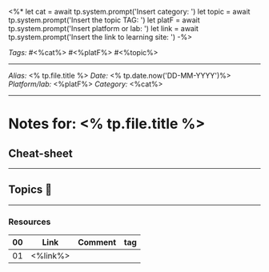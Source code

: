<%*
let cat = await tp.system.prompt('Insert category: ')
let topic = await tp.system.prompt('Insert the topic TAG:  ')
let platF = await tp.system.prompt('Insert platform or lab: ')
let link = await tp.system.prompt('Insert the link to learning site:  ')
-%>

*Tags:* #<%cat%> #<%platF%> #<%topic%>

---
*Alias:* <% tp.file.title %>
*Date:* <% tp.date.now('DD-MM-YYYY')%>
*Platform/lab:* <%platF%>
*Category:* <%cat%>


---

# Notes for: <% tp.file.title %>

## Cheat-sheet

- - -

## Topics 📖 


- - -
### Resources 

| 00  | Link     | Comment | tag |
| --- | -------- | ------- | --- |
| 01  | <%link%> |         |     |

